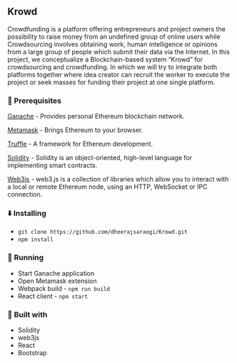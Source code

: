 ## Krowd

Crowdfunding is a platform offering entrepreneurs and project owners the possibility to raise money from an undefined group of online users while Crowdsourcing involves obtaining work, human intelligence or opinions from a large group of people which submit their data via the Internet. In this project, we conceptualize a Blockchain-based system “Krowd” for crowdsourcing and crowdfunding. In which we will try to integrate both platforms together where idea creator can recruit the worker to execute the project or seek masses for funding their project at one single platform.

### :dart: Prerequisites

[Ganache](https://truffleframework.com/ganache) - Provides personal Ethereum blockchain network.

[Metamask](https://metamask.io/) - Brings Ethereum to your browser.

[Truffle](https://truffleframework.com/truffle) - A framework for Ethereum development.

[Solidity](https://solidity.readthedocs.io/en/latest/) - Solidity is an object-oriented, high-level language for implementing smart contracts.

[Web3js](https://web3js.readthedocs.io/en/1.0/) - web3.js is a collection of libraries which allow you to interact with a local or remote Ethereum node, using an HTTP, WebSocket or IPC connection.

### :arrow_down: Installing

- `git clone https://github.com/dheerajsaraogi/Krowd.git`
- `npm install`

### :rocket: Running

- Start Ganache application
- Open Metamask extension
- Webpack build - `npm run build`
- React client - `npm start`

### :wrench: Built with

- Solidity
- web3js
- React
- Bootstrap
